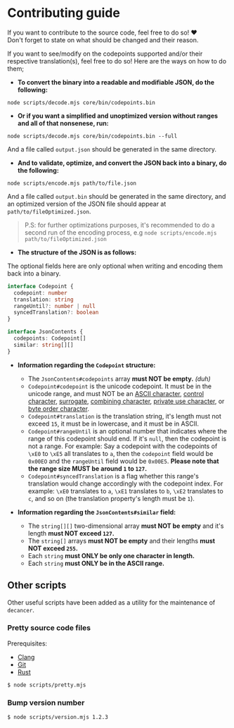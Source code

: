 # Contributing guide

If you want to contribute to the source code, feel free to do so! ❤️<br>
Don't forget to state on what should be changed and their reason.

If you want to see/modify on the codepoints supported and/or their respective translation(s), feel free to do so! Here are the ways on how to do them;

- **To convert the binary into a readable and modifiable JSON, do the following:**

```console
node scripts/decode.mjs core/bin/codepoints.bin
```

- **Or if you want a simplified and unoptimized version without ranges and all of that nonsenese, run:**

```console
node scripts/decode.mjs core/bin/codepoints.bin --full
```

And a file called `output.json` should be generated in the same directory.

- **And to validate, optimize, and convert the JSON back into a binary, do the following:**

```console
node scripts/encode.mjs path/to/file.json
```

And a file called `output.bin` should be generated in the same directory, and an optimized version of the JSON file should appear at `path/to/fileOptimized.json`.

> P.S: for further optimizations purposes, it's recommended to do a second run of the encoding process, e.g `node scripts/encode.mjs path/to/fileOptimized.json`

- **The structure of the JSON is as follows:**

The optional fields here are only optional when writing and encoding them back into a binary.

```ts
interface Codepoint {
  codepoint: number
  translation: string
  rangeUntil?: number | null
  syncedTranslation?: boolean
}

interface JsonContents {
  codepoints: Codepoint[]
  similar: string[][]
}
```

- **Information regarding the `Codepoint` structure:**

  - The `JsonContents#codepoints` array **must NOT be empty.** _(duh)_
  - `Codepoint#codepoint` is the unicode codepoint. It must be in the unicode range, and must NOT be an [ASCII character](https://en.wikipedia.org/wiki/ASCII), [control character](https://en.wikipedia.org/wiki/Control_character), [surrogate](https://en.wikipedia.org/wiki/Universal_Character_Set_characters#Surrogates), [combining character](https://en.wikipedia.org/wiki/Script_(Unicode)#Special_script_property_values), [private use character](https://en.wikipedia.org/wiki/Private_Use_Areas), or [byte order character](https://en.wikipedia.org/wiki/Byte_order_mark).
  - `Codepoint#translation` is the translation string, it's length must not exceed `15`, it must be in lowercase, and it must be in ASCII.
  - `Codepoint#rangeUntil` is an optional number that indicates where the range of this codepoint should end. If it's `null`, then the codepoint is not a range. For example: Say a codepoint with the codepoints of `\xE0` to `\xE5` all translates to `a`, then the `codepoint` field would be `0x00EO` and the `rangeUntil` field would be `0x00E5`. **Please note that the range size MUST be around `1` to `127`.**
  - `Codepoint#syncedTranslation` is a flag whether this range's translation would change accordingly with the codepoint index. For example: `\xE0` translates to `a`, `\xE1` translates to `b`, `\xE2` translates to `c`, and so on (the translation property's length must be `1`).

- **Information regarding the `JsonContents#similar` field:**

  - The `string[][]` two-dimensional array **must NOT be empty** and it's length **must NOT exceed `127`.**
  - The `string[]` arrays **must NOT be empty** and their lengths **must NOT exceed `255`.**
  - Each `string` **must ONLY be only one character in length.**
  - Each `string` **must ONLY be in the ASCII range.**

## Other scripts

Other useful scripts have been added as a utility for the maintenance of `decancer`.

### Pretty source code files

Prerequisites:

- [Clang](https://clang.llvm.org)
- [Git](https://git-scm.com/)
- [Rust](https://www.rust-lang.org)

```console
$ node scripts/pretty.mjs
```

### Bump version number

```console
$ node scripts/version.mjs 1.2.3
```

